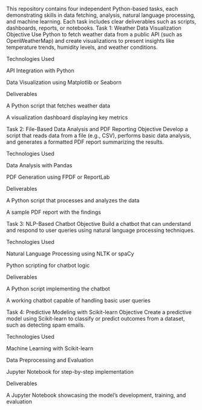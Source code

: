 This repository contains four independent Python-based tasks, each demonstrating skills in data fetching, analysis, natural language processing, and machine learning. Each task includes clear deliverables such as scripts, dashboards, reports, or notebooks.
Task 1: Weather Data Visualization
Objective
Use Python to fetch weather data from a public API (such as OpenWeatherMap) and create visualizations to present insights like temperature trends, humidity levels, and weather conditions.

Technologies Used

API Integration with Python

Data Visualization using Matplotlib or Seaborn

Deliverables

A Python script that fetches weather data

A visualization dashboard displaying key metrics

Task 2: File-Based Data Analysis and PDF Reporting
Objective
Develop a script that reads data from a file (e.g., CSV), performs basic data analysis, and generates a formatted PDF report summarizing the results.

Technologies Used

Data Analysis with Pandas

PDF Generation using FPDF or ReportLab

Deliverables

A Python script that processes and analyzes the data

A sample PDF report with the findings

Task 3: NLP-Based Chatbot
Objective
Build a chatbot that can understand and respond to user queries using natural language processing techniques.

Technologies Used

Natural Language Processing using NLTK or spaCy

Python scripting for chatbot logic

Deliverables

A Python script implementing the chatbot

A working chatbot capable of handling basic user queries

Task 4: Predictive Modeling with Scikit-learn
Objective
Create a predictive model using Scikit-learn to classify or predict outcomes from a dataset, such as detecting spam emails.

Technologies Used

Machine Learning with Scikit-learn

Data Preprocessing and Evaluation

Jupyter Notebook for step-by-step implementation

Deliverables

A Jupyter Notebook showcasing the model’s development, training, and evaluation
